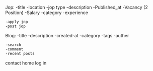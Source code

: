 Jop:
    -title
    -location
    -jop type
    -description
    -Published_at
    -Vacancy (2 Position)
    -Salary
    -category
    -experience
    
    -apply jop
    -post jop

Blog:
    -title
    -description
    -created-at
    -category
    -tags
    -auther

    -search
    -comment
    -recent posts

contact
home
log in





